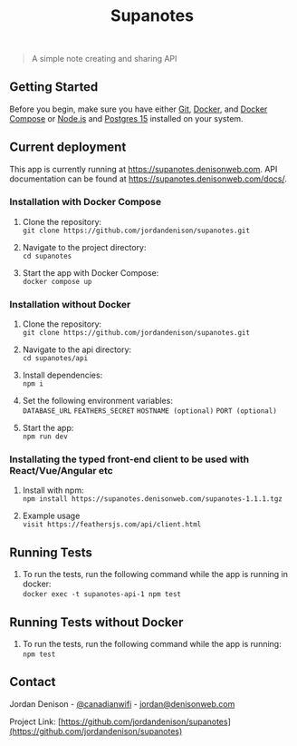 <h1 align="center">Supanotes</h1>

<br>

> A simple note creating and sharing API

## Getting Started

Before you begin, make sure you have either [Git](https://git-scm.com/), [Docker](https://www.docker.com/), and [Docker Compose](https://docs.docker.com/compose/) or [Node.js](https://nodejs.org/) and [Postgres 15](https://www.postgresql.org/) installed on your system.

## Current deployment

This app is currently running at https://supanotes.denisonweb.com. API documentation can be found at https://supanotes.denisonweb.com/docs/.

### Installation with Docker Compose

1. Clone the repository:  
  ```git clone https://github.com/jordandenison/supanotes.git```

2. Navigate to the project directory:  
   ```cd supanotes```

3. Start the app with Docker Compose:  
   ```docker compose up```

### Installation without Docker

1. Clone the repository:  
  ```git clone https://github.com/jordandenison/supanotes.git```

2. Navigate to the api directory:  
   ```cd supanotes/api```

3. Install dependencies:  
   ```npm i```

4. Set the following environment variables:  
   ```DATABASE_URL```
   ```FEATHERS_SECRET```
   ```HOSTNAME (optional)```
   ```PORT (optional)```

5. Start the app:  
   ```npm run dev```

### Installating the typed front-end client to be used with React/Vue/Angular etc

1. Install with npm:  
  ```npm install https://supanotes.denisonweb.com/supanotes-1.1.1.tgz```

2. Example usage  
   ```visit https://feathersjs.com/api/client.html```

## Running Tests

1. To run the tests, run the following command while the app is running in docker:  
   ```docker exec -t supanotes-api-1 npm test```

## Running Tests without Docker

1. To run the tests, run the following command while the app is running:  
   ```npm test```

## Contact

Jordan Denison - [@canadianwifi](https://twitter.com/canadianwifi) - jordan@denisonweb.com

Project Link: [https://github.com/jordandenison/supanotes](https://github.com/jordandenison/supanotes)
